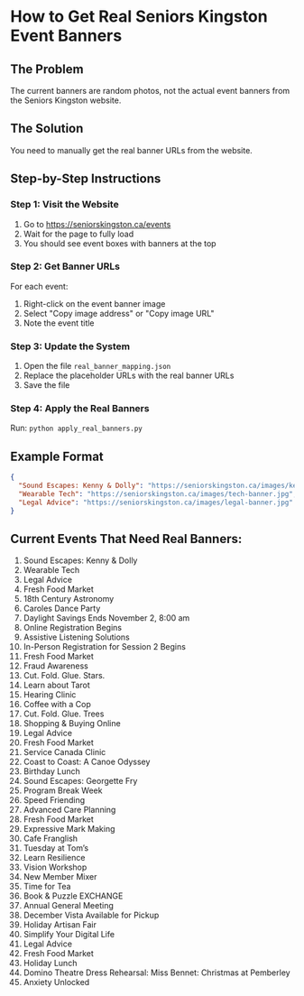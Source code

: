 # How to Get Real Seniors Kingston Event Banners

## The Problem
The current banners are random photos, not the actual event banners from the Seniors Kingston website.

## The Solution
You need to manually get the real banner URLs from the website.

## Step-by-Step Instructions

### Step 1: Visit the Website
1. Go to https://seniorskingston.ca/events
2. Wait for the page to fully load
3. You should see event boxes with banners at the top

### Step 2: Get Banner URLs
For each event:
1. Right-click on the event banner image
2. Select "Copy image address" or "Copy image URL"
3. Note the event title

### Step 3: Update the System
1. Open the file `real_banner_mapping.json`
2. Replace the placeholder URLs with the real banner URLs
3. Save the file

### Step 4: Apply the Real Banners
Run: `python apply_real_banners.py`

## Example Format
```json
{
  "Sound Escapes: Kenny & Dolly": "https://seniorskingston.ca/images/kenny-dolly-banner.jpg",
  "Wearable Tech": "https://seniorskingston.ca/images/tech-banner.jpg",
  "Legal Advice": "https://seniorskingston.ca/images/legal-banner.jpg"
}
```

## Current Events That Need Real Banners:
1. Sound Escapes: Kenny & Dolly
2. Wearable Tech
3. Legal Advice
4. Fresh Food Market
5. 18th Century Astronomy
6. Caroles Dance Party
7. Daylight Savings Ends  November 2, 8:00 am
8. Online Registration Begins
9. Assistive Listening Solutions
10. In-Person Registration for Session 2 Begins
11. Fresh Food Market
12. Fraud Awareness
13. Cut. Fold. Glue. Stars.
14. Learn about Tarot
15. Hearing Clinic
16. Coffee with a Cop
17. Cut. Fold. Glue. Trees
18. Shopping & Buying Online
19. Legal Advice
20. Fresh Food Market
21. Service Canada Clinic
22. Coast to Coast: A Canoe Odyssey
23. Birthday Lunch
24. Sound Escapes: Georgette Fry
25. Program Break Week
26. Speed Friending
27. Advanced Care Planning
28. Fresh Food Market
29. Expressive Mark Making
30. Cafe Franglish
31. Tuesday at Tom’s
32. Learn Resilience
33. Vision Workshop
34. New Member Mixer
35. Time for Tea
36. Book & Puzzle EXCHANGE
37. Annual General Meeting
38. December Vista Available for Pickup
39. Holiday Artisan Fair
40. Simplify Your Digital Life
41. Legal Advice
42. Fresh Food Market
43. Holiday Lunch
44. Domino Theatre Dress Rehearsal: Miss Bennet: Christmas at Pemberley
45. Anxiety Unlocked
